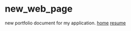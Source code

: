 # new_web_page
new portfolio document for my application.
[home](https://pruthvi-sanghavi.github.io/)
[resume](https://pruthvi-sanghavi.github.io/resume.html)
